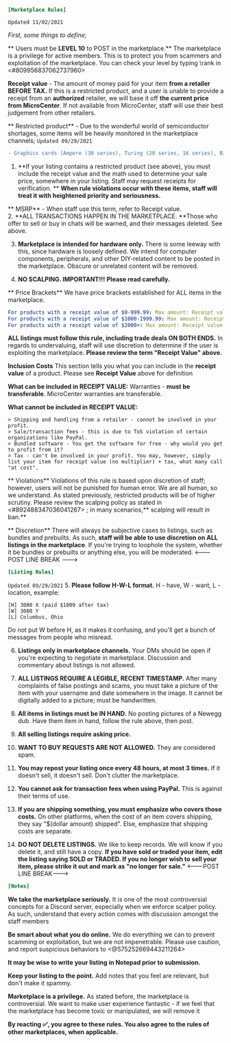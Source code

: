 ```ini
[Marketplace Rules] 
```
`Updated 11/02/2021`

*First, some things to define;*

** Users must be __LEVEL 10__ to POST in the marketplace.** The marketplace is a privilege for active members. This is to protect you from scammers and exploitation of the marketplace. You can check your level by typing \rank in <#809956837062737960>

 **Receipt value** - The amount of money paid for your item **from a retailer BEFORE TAX.** If this is a restricted product, and a user is unable to provide a receipt from an __authorized__ retailer, we will base it off **the current price from MicroCenter**. If not available from MicroCenter, staff will use their best judgement from other retailers.

** Restricted product** - Due to the wonderful world of semiconductor shortages, some items will be heavily monitored in the marketplace channels;
`Updated 09/29/2021`
```diff
- Graphics cards (Ampere (30 series), Turing (20 series, 16 series), Big Navi (6000 series), Navi (5000 series)
```

1. **If your listing contains a restricted product (see above), you must include the receipt value and the math used to determine your sale price, somewhere in your listing. Staff may request receipts for verification.
**
**When rule violations occur with these items, staff will treat it with heightened priority and seriousness.**

** MSRP** - When staff use this term, refer to Receipt value.
 \
2. **ALL TRANSACTIONS HAPPEN IN THE MARKETPLACE. **Those who offer to sell or buy in chats will be warned, and their messages deleted. See above.

3. **Marketplace is intended for hardware only.** There is some leeway with this, since hardware is loosely defined. We intend for computer components, peripherals, and other DIY-related content to be posted in the marketplace. Obscure or unrelated content will be removed.


4. **NO SCALPING. IMPORTANT!!!** __Please read carefully.__

** Price Brackets**
We have price brackets established for ALL items in the marketplace. 
```yaml
For products with a receipt value of $0-999.99: Max amount: Receipt value x 1.23
For products with a receipt value of $1000-1999.99: Max amount: Receipt value x 1.17
For products with a receipt value of $2000+: Max amount: Receipt value x 1.14
```

**ALL listings must follow this rule, including trade deals ON BOTH ENDS.**
In regards to undervaluing, staff will use discretion to determine if the user is exploiting the marketplace.
**Please review the term "Receipt Value" above.**

 **Inclusion Costs**
This section tells you what you can include in the **receipt value** of a product. Please see **Receipt Value** above for definition

**What can be included in RECEIPT VALUE:**
    Warranties - **must be transferable**. MicroCenter warranties are transferable.

**What cannot be included in RECEIPT VALUE:**
```
> Shipping and handling from a retailer - cannot be involved in your profit.
> Sale/transaction fees - this is due to ToS violation of certain organizations like PayPal.
> Bundled software - You get the software for free - why would you get to profit from it?
> Tax - can't be involved in your profit. You may, however, simply list your item for receipt value (no multiplier) + tax, what many call "at cost".
```


** Violations**
 Violations of this rule is based upon discretion of staff; however, users will not be punished for human error. We are all human, so we understand. As stated previously, restricted products will be of higher scrutiny. Please review the scalping policy as stated in <#892488347036041267> ; in many scenarios,** scalping will result in ban.**

** Discretion**
There will always be subjective cases to listings, such as bundles and prebuilts. As such, **staff will be able to use discretion on ALL listings in the marketplace**. If you're trying to loophole the system, whether it be bundles or prebuilts or anything else, you will be moderated.
<--- POST LINE BREAK --->
```ini
[Listing Rules]
```
`Updated 09/29/2021`
5. **Please follow H-W-L format.** H - have, W - want, L - location, example:

```
[H] 3080 X (paid $1009 after tax)
[W] 3080 Y
[L] Columbus, Ohio 
```

Do not put W before H, as it makes it confusing, and you'll get a bunch of messages from people who misread.

6. **Listings only in marketplace channels.** Your DMs should be open if you're expecting to negotiate in marketplace. Discussion and commentary about listings is not allowed.

 7. **ALL LISTINGS REQUIRE A LEGIBLE, RECENT TIMESTAMP.** After many complaints of false postings and scams, you must take a picture of the item with your username and date somewhere in the image. It cannot be digitally added to a picture; must be handwritten.

8. **All items in listings must be IN HAND.** No posting pictures of a Newegg dub. Have them item in hand, follow the rule above, then post.

9. **All selling listings require asking price.** 

10. **WANT TO BUY REQUESTS ARE NOT ALLOWED.** They are considered spam.

11. **You may repost your listing once every 48 hours, at most 3 times.** If it doesn't sell, it doesn't sell. Don't clutter the marketplace.

12. **You cannot ask for transaction fees when using PayPal.** This is against their terms of use.

13. **If you are shipping something, you must emphasize who covers those costs.** On other platforms, when the cost of an item covers shipping, they say  "$(dollar amount) shipped". Else, emphasize that shipping costs are separate.

14.  **DO NOT DELETE LISTINGS.** We like to keep records. We will know if you delete it, and still have a copy. **If you have sold or traded your item, edit the listing saying SOLD or TRADED.  If you no longer wish to sell your item, please strike it out and mark as "no longer for sale."**
<---POST LINE BREAK--->
```ini
[Notes]
```
**We take the marketplace seriously.** It is one of the most controversial concepts for a Discord server, especially when we enforce scalper policy. As such, understand that every action comes with discussion amongst the staff members

**Be smart about what you do online.** We do everything we can to prevent scamming or exploitation, but we are not impenetrable. Please use caution, and report suspicious behaviors to <@575252669443211264>

**It may be wise to write your listing in Notepad prior to submission.**

**Keep your listing to the point.** Add notes that you feel are relevant, but don't make it spammy.

**Marketplace is a privilege.** As stated before, the marketplace is controversial. We want to make user experience fantastic - if we feel that the marketplace has become toxic or manipulated, we will remove it


**By reacting :white_check_mark:, you agree to these rules. You also agree to the rules of other marketplaces, when applicable.**

